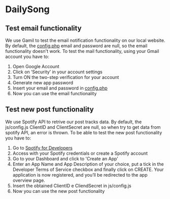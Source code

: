 # DailySong 
## Test email functionality
We use Gamil to test the email notification functionality on our local website. By default, the [config.php](config.php) email and password are null, so the email functionality doesn't work. To test the mail functionality, using your Gmail account you have to:
1. Open Google Account
2. Click on  ‘Security’ in your account settings
3. Turn ON the two-step verification for your account
4. Generate new app password
5. Insert your email and password in [config.php](config.php)
6. Now you can use the email functionality

## Test new post functionality
We use Spotify API to retrive our post tracks data. By default, the js/config.js ClientID and ClientSecret are null, so when try to get data from spotify API, an error is thrown. To be able to test the new post functionality you have to: 
1. Go to [Spotify for Developers](https://developer.spotify.com/)
2. Access with your Spotify credentials or create a Spotify account 
3. Go to your Dashboard and click to 'Create an App'
4. Enter an App Name and App Description of your choice, put a tick in the Developer Terms of Service checkbox and finally click on CREATE. Your application is now registered, and you’ll be redirected to the app overview page.
5. Insert the obtained ClientID e CliendSecret in js/config.js
6. Now you can use the new post functionality
